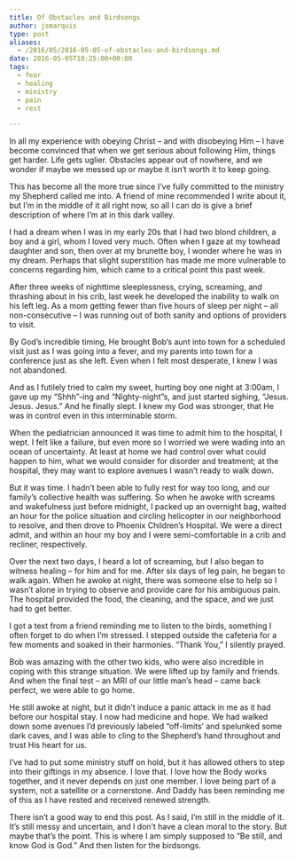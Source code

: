 ```yaml
---
title: Of Obstacles and Birdsongs
author: jsmarquis
type: post
aliases:
  - /2016/05/2016-05-05-of-obstacles-and-birdsongs.md
date: 2016-05-05T18:25:00+00:00
tags:
  - fear
  - healing
  - ministry
  - pain
  - rest

---
```

In all my experience with obeying Christ &#8211; and with disobeying Him &#8211; I have become convinced that when we get serious about following Him, things get harder. Life gets uglier. Obstacles appear out of nowhere, and we wonder if maybe we messed up or maybe it isn&#8217;t worth it to keep going.

This has become all the more true since I&#8217;ve fully committed to the ministry my Shepherd called me into. A friend of mine recommended I write about it, but I&#8217;m in the middle of it all right now, so all I can do is give a brief description of where I&#8217;m at in this dark valley. 

I had a dream when I was in my early 20s that I had two blond children, a boy and a girl, whom I loved very much. Often when I gaze at my towhead daughter and son, then over at my brunette boy, I wonder where he was in my dream. Perhaps that slight superstition has made me more vulnerable to concerns regarding him, which came to a critical point this past week.

After three weeks of nighttime sleeplessness, crying, screaming, and thrashing about in his crib, last week he developed the inability to walk on his left leg. As a mom getting fewer than five hours of sleep per night &#8211; all non-consecutive &#8211; I was running out of both sanity and options of providers to visit.

By God&#8217;s incredible timing, He brought Bob&#8217;s aunt into town for a scheduled visit just as I was going into a fever, and my parents into town for a conference just as she left. Even when I felt most desperate, I knew I was not abandoned.

And as I futilely tried to calm my sweet, hurting boy one night at 3:00am, I gave up my &#8220;Shhh&#8221;-ing and &#8220;Nighty-night&#8221;s, and just started sighing, &#8220;Jesus. Jesus. Jesus.&#8221; And he finally slept. I knew my God was stronger, that He was in control even in this interminable storm.

When the pediatrician announced it was time to admit him to the hospital, I wept. I felt like a failure, but even more so I worried we were wading into an ocean of uncertainty. At least at home we had control over what could happen to him, what we would consider for disorder and treatment; at the hospital, they may want to explore avenues I wasn&#8217;t ready to walk down.

But it was time. I hadn&#8217;t been able to fully rest for way too long, and our family&#8217;s collective health was suffering. So when he awoke with screams and wakefulness just before midnight, I packed up an overnight bag, waited an hour for the police situation and circling helicopter in our neighborhood to resolve, and then drove to Phoenix Children&#8217;s Hospital. We were a direct admit, and within an hour my boy and I were semi-comfortable in a crib and recliner, respectively.

Over the next two days, I heard a lot of screaming, but I also began to witness healing &#8211; for him and for me. After six days of leg pain, he began to walk again. When he awoke at night, there was someone else to help so I wasn&#8217;t alone in trying to observe and provide care for his ambiguous pain. The hospital provided the food, the cleaning, and the space, and we just had to get better.

I got a text from a friend reminding me to listen to the birds, something I often forget to do when I&#8217;m stressed. I stepped outside the cafeteria for a few moments and soaked in their harmonies. &#8220;Thank You,&#8221; I silently prayed.

Bob was amazing with the other two kids, who were also incredible in coping with this strange situation. We were lifted up by family and friends. And when the final test &#8211; an MRI of our little man&#8217;s head &#8211; came back perfect, we were able to go home.

He still awoke at night, but it didn&#8217;t induce a panic attack in me as it had before our hospital stay. I now had medicine and hope. We had walked down some avenues I&#8217;d previously labeled &#8220;off-limits&#8217; and spelunked some dark caves, and I was able to cling to the Shepherd&#8217;s hand throughout and trust His heart for us.

I&#8217;ve had to put some ministry stuff on hold, but it has allowed others to step into their giftings in my absence. I love that. I love how the Body works together, and it never depends on just one member. I love being part of a system, not a satellite or a cornerstone. And Daddy has been reminding me of this as I have rested and received renewed strength.

There isn&#8217;t a good way to end this post. As I said, I&#8217;m still in the middle of it. It&#8217;s still messy and uncertain, and I don&#8217;t have a clean moral to the story. But maybe that&#8217;s the point. This is where I am simply supposed to &#8220;Be still, and know God is God.&#8221; And then listen for the birdsongs.